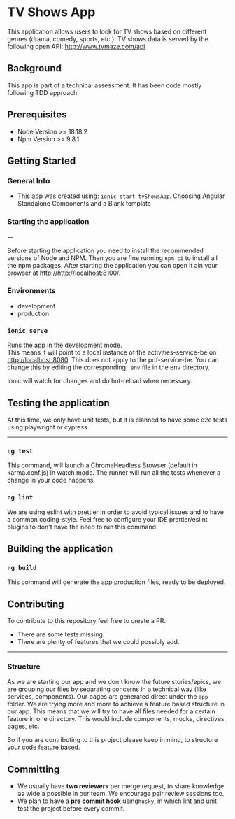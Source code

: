 # TV Shows App
This application allows users to look for TV shows based on different genres (drama, comedy, sports, etc.).
TV shows data is served by the following open API: http://www.tvmaze.com/api

## Background
This app is part of a technical assessment. It has been code mostly following TDD approach.

## Prerequisites
- Node Version >= 18.18.2
- Npm Version >= 9.8.1

## Getting Started

### General Info
- This app was created using: `ionic start tvShowsApp`. Choosing Angular Standalone Components and a Blank template

### Starting the application
--

Before starting the application you need to install the recommended versions of Node and NPM. Then you are fine running `npm ci` to install all the npm packages.
After starting the application you can open it ain your browser at [http://http://localhost:8100/](http://http://localhost:8100/).

### Environments

-   development
-   production

### `ionic serve`

Runs the app in the development mode.<br />
This means it will point to a local instance of the activities-service-be on [http://localhost:8080](http://localhost:8080).
This does not apply to the pdf-service-be. You can change this by editing the corresponding `.env` file in the env directory.

Ionic will watch for changes and do hot-reload when necessary.


## Testing the application

At this time, we only have unit tests, but it is planned to have some e2e tests using playwright or cypress.

---

### `ng test`

This command, will launch a ChromeHeadless Browser (default in karma.conf.js) in watch mode. The runner will run all the tests whenever a change in your code happens.

### `ng lint`

We are using eslint with prettier in order to avoid typical issues and to have a common coding-style.
Feel free to configure your IDE prettier/eslint plugins to don't have the need to run this command.

## Building the application

### `ng build`

This command will generate the app production files, ready to be deployed.

## Contributing

To contribute to this repository feel free to create a PR.
- There are some tests missing.
- There are plenty of features that we could possibly add.

---

### Structure

As we are starting our app and we don't know the future stories/epics, we are grouping our files by separating concerns in a technical way (like services, components). Our pages are generated direct under the `app` folder.
We are trying more and more to achieve a feature based structure in our app.
This means that we will try to have all files needed for a certain feature in one directory. This would include components, mocks, directives, pages, etc.

So if you are contributing to this project please keep in mind, to structure your code feature based.

## Committing

-  We usually have **two reviewers** per merge request, to share knowledge as wide a possible in our team. We encourage pair review sessions too.
-  We plan to have a **pre commit hook** using`husky`, in which lint and unit test the project before every commit.
